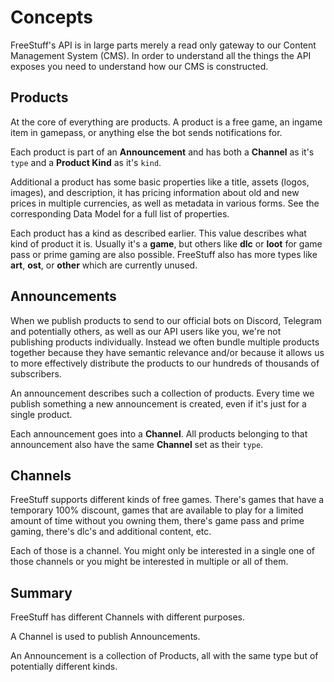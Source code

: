 # Concepts

FreeStuff's API is in large parts merely a read only gateway to our Content Management System (CMS). In order to understand all the things the API exposes you need to understand how our CMS is constructed.


## Products

At the core of everything are products. A product is a free game, an ingame item in gamepass, or anything else the bot sends notifications for.

Each product is part of an **Announcement** and has both a **Channel** as it's `type` and a **Product Kind** as it's `kind`.

Additional a product has some basic properties like a title, assets (logos, images), and description, it has pricing information about old and new prices in multiple currencies, as well as metadata in various forms. See the corresponding Data Model for a full list of properties.

Each product has a kind as described earlier. This value describes what kind of product it is. Usually it's a **game**, but others like **dlc** or **loot** for game pass or prime gaming are also possible. FreeStuff also has more types like **art**, **ost**, or **other** which are currently unused.


## Announcements

When we publish products to send to our official bots on Discord, Telegram and potentially others, as well as our API users like you, we're not publishing products individually. Instead we often bundle multiple products together because they have semantic relevance and/or because it allows us to more effectively distribute the products to our hundreds of thousands of subscribers.

An announcement describes such a collection of products. Every time we publish something a new announcement is created, even if it's just for a single product.

Each announcement goes into a **Channel**. All products belonging to that announcement also have the same **Channel** set as their `type`.


## Channels

FreeStuff supports different kinds of free games. There's games that have a temporary 100% discount, games that are available to play for a limited amount of time without you owning them, there's game pass and prime gaming, there's dlc's and additional content, etc.

Each of those is a channel. You might only be interested in a single one of those channels or you might be interested in multiple or all of them.


## Summary

FreeStuff has different Channels with different purposes.

A Channel is used to publish Announcements.

An Announcement is a collection of Products, all with the same type but of potentially different kinds.
